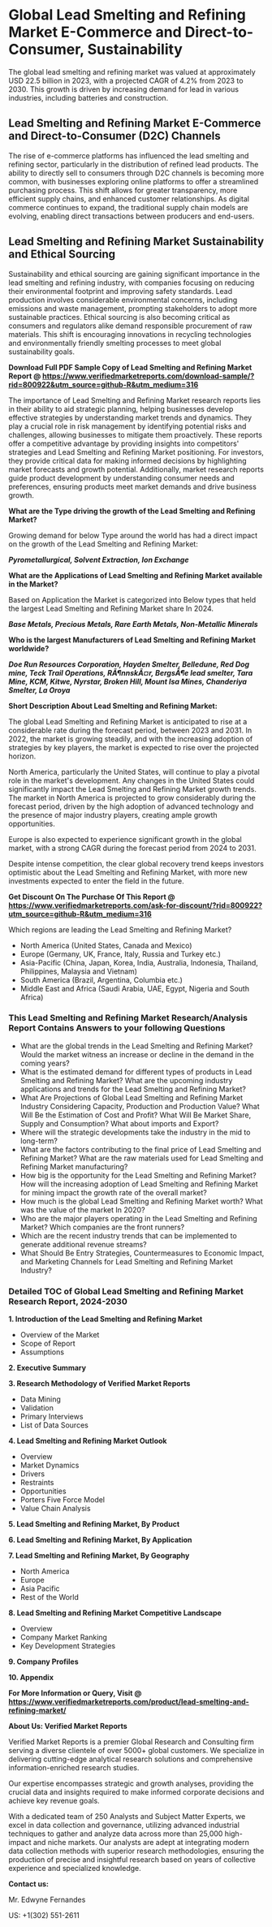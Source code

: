 <h1>Global Lead Smelting and Refining Market E-Commerce and Direct-to-Consumer, Sustainability</h1><p class=""><p>The global lead smelting and refining market was valued at approximately USD 22.5 billion in 2023, with a projected CAGR of 4.2% from 2023 to 2030. This growth is driven by increasing demand for lead in various industries, including batteries and construction.</p><h2>Lead Smelting and Refining Market E-Commerce and Direct-to-Consumer (D2C) Channels</h2><p>The rise of e-commerce platforms has influenced the lead smelting and refining sector, particularly in the distribution of refined lead products. The ability to directly sell to consumers through D2C channels is becoming more common, with businesses exploring online platforms to offer a streamlined purchasing process. This shift allows for greater transparency, more efficient supply chains, and enhanced customer relationships. As digital commerce continues to expand, the traditional supply chain models are evolving, enabling direct transactions between producers and end-users.</p><h2>Lead Smelting and Refining Market Sustainability and Ethical Sourcing</h2><p>Sustainability and ethical sourcing are gaining significant importance in the lead smelting and refining industry, with companies focusing on reducing their environmental footprint and improving safety standards. Lead production involves considerable environmental concerns, including emissions and waste management, prompting stakeholders to adopt more sustainable practices. Ethical sourcing is also becoming critical as consumers and regulators alike demand responsible procurement of raw materials. This shift is encouraging innovations in recycling technologies and environmentally friendly smelting processes to meet global sustainability goals.</p></p><p class=""><strong>Download Full PDF Sample Copy of Lead Smelting and Refining Market Report @ <a href="https://www.verifiedmarketreports.com/download-sample/?rid=800922&utm_source=github-R&utm_medium=316" target="_blank">https://www.verifiedmarketreports.com/download-sample/?rid=800922&utm_source=github-R&utm_medium=316</a></strong></p><p>The importance of&nbsp;Lead Smelting and Refining Market research reports lies in their ability to aid strategic planning, helping businesses develop effective strategies by understanding market trends and dynamics. They play a crucial role in risk management by identifying potential risks and challenges, allowing businesses to mitigate them proactively. These reports offer a competitive advantage by providing insights into competitors' strategies and Lead Smelting and Refining Market positioning. For investors, they provide critical data for making informed decisions by highlighting market forecasts and growth potential. Additionally, market research reports guide product development by understanding consumer needs and preferences, ensuring products meet market demands and drive business growth.</p><p><strong>What are the&nbsp;Type driving the growth of the Lead Smelting and Refining Market?</strong></p><p id="" class="">Growing demand for below Type around the world has had a direct impact on the growth of the Lead Smelting and Refining Market:</p><p class=""><em><strong>Pyrometallurgical, Solvent Extraction, Ion Exchange</strong></em></p><p class=""><strong>What are the&nbsp;Applications&nbsp;of Lead Smelting and Refining Market available in the Market?</strong></p><p id="" class="">Based on Application the Market is categorized into Below types that held the largest Lead Smelting and Refining Market share In 2024.</p><p class=""><em><strong>Base Metals, Precious Metals, Rare Earth Metals, Non-Metallic Minerals</strong></em></p><p class=""><strong>Who is the largest Manufacturers of Lead Smelting and Refining Market worldwide?</strong></p><p><em><strong>Doe Run Resources Corporation, Hayden Smelter, Belledune, Red Dog mine, Teck Trail Operations, RÃ¶nnskÃ¤r, BergsÃ¶e lead smelter, Tara Mine, KCM, Kitwe, Nyrstar, Broken Hill, Mount Isa Mines, Chanderiya Smelter, La Oroya</strong></em></p><p id="" class=""><strong>Short Description About Lead Smelting and Refining Market:</strong></p><p>The global Lead Smelting and Refining Market is anticipated to rise at a considerable rate during the forecast period, between 2023 and 2031. In 2022, the market is growing steadily, and with the increasing adoption of strategies by key players, the market is expected to rise over the projected horizon.</p><p>North America, particularly the United States, will continue to play a pivotal role in the market's development. Any changes in the United States could significantly impact the Lead Smelting and Refining Market growth trends. The market in North America is projected to grow considerably during the forecast period, driven by the high adoption of advanced technology and the presence of major industry players, creating ample growth opportunities.</p><p>Europe is also expected to experience significant growth in the global market, with a strong CAGR during the forecast period from 2024 to 2031.</p><p>Despite intense competition, the clear global recovery trend keeps investors optimistic about the Lead Smelting and Refining Market, with more new investments expected to enter the field in the future.</p><p id="" class=""><strong>Get Discount On The Purchase Of This Report @ <a href="https://www.verifiedmarketreports.com/ask-for-discount/?rid=800922?utm_source=github-R&utm_medium=316" target="_blank">https://www.verifiedmarketreports.com/ask-for-discount/?rid=800922?utm_source=github-R&utm_medium=316</a></strong></p><p class="">Which regions are leading the Lead Smelting and Refining Market?</p><ul><li>North America (United States, Canada and Mexico)</li><li>Europe (Germany, UK, France, Italy, Russia and Turkey etc.)</li><li>Asia-Pacific (China, Japan, Korea, India, Australia, Indonesia, Thailand, Philippines, Malaysia and Vietnam)</li><li>South America (Brazil, Argentina, Columbia etc.)</li><li>Middle East and Africa (Saudi Arabia, UAE, Egypt, Nigeria and South Africa)</li></ul><h3 id="" class="">This Lead Smelting and Refining Market Research/Analysis Report Contains Answers to your following Questions</h3><ul><li>What are the global trends in the Lead Smelting and Refining Market? Would the market witness an increase or decline in the demand in the coming years?</li><li>What is the estimated demand for different types of products in Lead Smelting and Refining Market? What are the upcoming industry applications and trends for the Lead Smelting and Refining Market?</li><li>What Are Projections of Global Lead Smelting and Refining Market Industry Considering Capacity, Production and Production Value? What Will Be the Estimation of Cost and Profit? What Will Be Market Share, Supply and Consumption? What about imports and Export?</li><li>Where will the strategic developments take the industry in the mid to long-term?</li><li>What are the factors contributing to the final price of Lead Smelting and Refining Market? What are the raw materials used for Lead Smelting and Refining Market manufacturing?</li><li>How big is the opportunity for the Lead Smelting and Refining Market? How will the increasing adoption of Lead Smelting and Refining Market for mining impact the growth rate of the overall market?</li><li>How much is the global Lead Smelting and Refining Market worth? What was the value of the market In 2020?</li><li>Who are the major players operating in the Lead Smelting and Refining Market? Which companies are the front runners?</li><li>Which are the recent industry trends that can be implemented to generate additional revenue streams?</li><li>What Should Be Entry Strategies, Countermeasures to Economic Impact, and Marketing Channels for Lead Smelting and Refining Market Industry?</li></ul><h3 id="" class="">Detailed TOC of Global Lead Smelting and Refining Market Research Report, 2024-2030</h3><p id="" class=""><strong>1. Introduction of the Lead Smelting and Refining Market</strong></p><ul><li>Overview of the Market</li><li>Scope of Report</li><li>Assumptions</li></ul><p id="" class=""><strong>2. Executive Summary</strong></p><p id="" class=""><strong>3. Research Methodology of Verified Market Reports</strong></p><ul><li>Data Mining</li><li>Validation</li><li>Primary Interviews</li><li>List of Data Sources</li></ul><p id="" class=""><strong>4. Lead Smelting and Refining Market Outlook</strong></p><ul><li>Overview</li><li>Market Dynamics</li><li>Drivers</li><li>Restraints</li><li>Opportunities</li><li>Porters Five Force Model</li><li>Value Chain Analysis</li></ul><p id="" class=""><strong>5. Lead Smelting and Refining Market, By Product</strong></p><p id="" class=""><strong>6. Lead Smelting and Refining Market, By Application</strong></p><p id="" class=""><strong>7. Lead Smelting and Refining Market, By Geography</strong></p><ul><li>North America</li><li>Europe</li><li>Asia Pacific</li><li>Rest of the World</li></ul><p id="" class=""><strong>8. Lead Smelting and Refining Market Competitive Landscape</strong></p><ul><li>Overview</li><li>Company Market Ranking</li><li>Key Development Strategies</li></ul><p id="" class=""><strong>9. Company Profiles</strong></p><p id="" class=""><strong>10. Appendix</strong></p><p id="" class=""><strong>For More Information or Query, Visit @ <a href="https://www.verifiedmarketreports.com/product/lead-smelting-and-refining-market/" target="_blank">https://www.verifiedmarketreports.com/product/lead-smelting-and-refining-market/</a></strong></p><p id="" class=""><strong>About Us: Verified Market Reports</strong></p><p id="" class="">Verified Market Reports is a premier Global Research and Consulting firm serving a diverse clientele of over 5000+ global customers. We specialize in delivering cutting-edge analytical research solutions and comprehensive information-enriched research studies.</p><p id="" class="">Our expertise encompasses strategic and growth analyses, providing the crucial data and insights required to make informed corporate decisions and achieve key revenue goals.</p><p id="" class="">With a dedicated team of 250 Analysts and Subject Matter Experts, we excel in data collection and governance, utilizing advanced industrial techniques to gather and analyze data across more than 25,000 high-impact and niche markets. Our analysts are adept at integrating modern data collection methods with superior research methodologies, ensuring the production of precise and insightful research based on years of collective experience and specialized knowledge.</p><p id="" class=""><strong>Contact us:</strong></p><p id="" class="">Mr. Edwyne Fernandes</p><p id="" class="">US: +1(302) 551-2611</p>